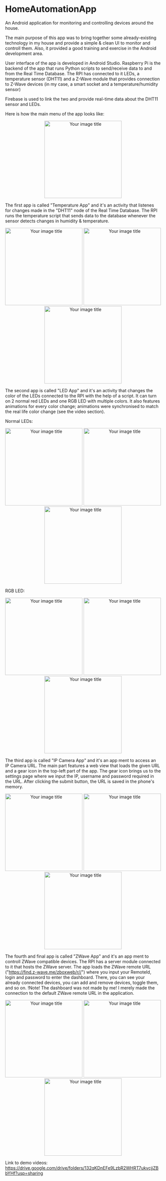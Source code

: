 # HomeAutomationApp
An Android application for monitoring and controlling devices around the house.

The main purpose of this app was to bring together some already-existing technology in my house and provide a simple & clean UI to monitor and controll them. Also, it provided a good training and exercise in the Android development area.

User interface of the app is developed in Android Studio.
Raspberry Pi is the backend of the app that runs Python scripts to send/receive data to and from the Real Time Database. The RPI has connected to it LEDs, a temperature sensor (DHT11) and a Z-Wave module that provides connection to Z-Wave devices (in my case, a smart socket and a temperature/humidity sensor)

Firebase is used to link the two and provide real-time data about the DHT11 sensor and LEDs.

Here is how the main menu of the app looks like:
<p align="center">
  <img src="images/HomeAutomationApp.jpg" alt="Your image title" width="250"/>
</p>

The first app is called "Temperature App" and it's an activity that listenes for changes made in the "DHT11" node of the Real Time Database. The RPI runs the temperature script that sends data to the database whenever the sensor detects changes in humidity & temperature.

<p align="center">
  <img src="images/temp_activity_edited.png" alt="Your image title" width="250"/>
  <img src="images/temp_firebase_edited.png" alt="Your image title" width="250"/>
  <img src="images/temp_activity2_edited.png" alt="Your image title" width="250"/>
</p>

The second app is called "LED App" and it's an activity that changes the color of the LEDs connected to the RPI with the help of a script. It can turn on 2 normal red LEDs and one RGB LED with multiple colors. It also features animations for every color change; animations were synchronised to match the real life color change (see the video section).

Normal LEDs:
<p align="center">
  <img src="images/led_activity.png" alt="Your image title" width="250"/>
  <img src="images/led_firebase.png" alt="Your image title" width="250"/>
  <img src="images/led_activity2.png" alt="Your image title" width="250"/>
</p>
RGB LED:
<p align="center">
  <img src="images/led_activity.png" alt="Your image title" width="250"/>
  <img src="images/led_firebase2.png" alt="Your image title" width="250"/>
  <img src="images/led_activity3.png" alt="Your image title" width="250"/>
</p>

The third app is called "IP Camera App" and it's an app ment to access an IP Camera URL. The main part features a web view that loads the given URL and a gear icon in the top-left part of the app. The gear icon brings us to the settings page where we input the IP, username and password required in the URL. After clicking the submit button, the URL is saved in the phone's memory.

<p align="center">
  <img src="images/camera_activity.png" alt="Your image title" width="250"/>
  <img src="images/camera_settings.png" alt="Your image title" width="250"/>
  <img src="images/camera_activity2.png" alt="Your image title" width="250"/>
</p>

The fourth and final app is called "ZWave App" and it's an app ment to controll ZWave compatible devices. The RPI has a server module connected to it that hosts the ZWave server. The app loads the ZWave remote URL ("https://find.z-wave.me/zboxweb/r//") where you input your RemoteId, login and password to enter the dashboard. There, you can see your already connected devices, you can add and remove devices, toggle them, and so on.
!Note! The dashboard was not made by me! I merely made the connection to the default ZWave remote URL in the application.

<p align="center">
  <img src="images/zwave_activity.png" alt="Your image title" width="250"/>
  <img src="images/zwave_activity2.png" alt="Your image title" width="250"/>
  <img src="images/zwave_activity3.png" alt="Your image title" width="250"/>
</p>

Link to demo videos: https://drive.google.com/drive/folders/132qKDnEFe9LzbR2WHRT7ukvcjjZBbYHf?usp=sharing

